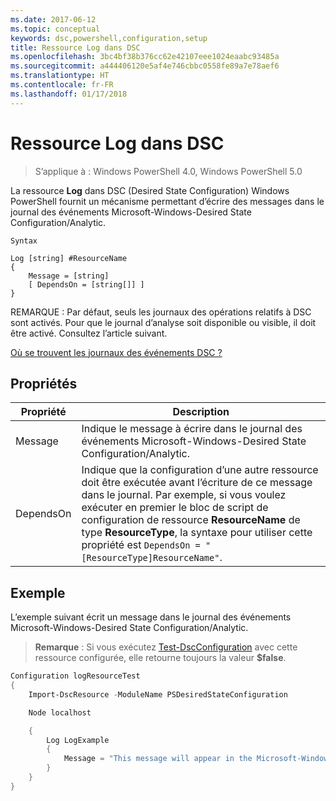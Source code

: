 ```yaml
---
ms.date: 2017-06-12
ms.topic: conceptual
keywords: dsc,powershell,configuration,setup
title: Ressource Log dans DSC
ms.openlocfilehash: 3bc4bf38b376cc62e42107eee1024eaabc93485a
ms.sourcegitcommit: a444406120e5af4e746cbbc0558fe89a7e78aef6
ms.translationtype: HT
ms.contentlocale: fr-FR
ms.lasthandoff: 01/17/2018
---
```

# <a name="dsc-log-resource"></a>Ressource Log dans DSC 

> S’applique à : Windows PowerShell 4.0, Windows PowerShell 5.0

La ressource __Log__ dans DSC (Desired State Configuration) Windows PowerShell fournit un mécanisme permettant d’écrire des messages dans le journal des événements Microsoft-Windows-Desired State Configuration/Analytic.

```
Syntax

Log [string] #ResourceName
{
    Message = [string]
    [ DependsOn = [string[]] ]
}
```

REMARQUE : Par défaut, seuls les journaux des opérations relatifs à DSC sont activés.
Pour que le journal d’analyse soit disponible ou visible, il doit être activé.
Consultez l’article suivant.

[Où se trouvent les journaux des événements DSC ?](https://msdn.microsoft.com/en-us/powershell/dsc/troubleshooting#where-are-dsc-event-logs)

## <a name="properties"></a>Propriétés
|  Propriété  |  Description   | 
|---|---| 
| Message| Indique le message à écrire dans le journal des événements Microsoft-Windows-Desired State Configuration/Analytic.| 
| DependsOn | Indique que la configuration d’une autre ressource doit être exécutée avant l’écriture de ce message dans le journal. Par exemple, si vous voulez exécuter en premier le bloc de script de configuration de ressource __ResourceName__ de type __ResourceType__, la syntaxe pour utiliser cette propriété est `DependsOn = "[ResourceType]ResourceName"`.| 

## <a name="example"></a>Exemple

L’exemple suivant écrit un message dans le journal des événements Microsoft-Windows-Desired State Configuration/Analytic.

> **Remarque** : Si vous exécutez [Test-DscConfiguration](https://technet.microsoft.com/en-us/library/dn407382.aspx) avec cette ressource configurée, elle retourne toujours la valeur **$false**.

```powershell 
Configuration logResourceTest
{
    Import-DscResource -ModuleName PSDesiredStateConfiguration

    Node localhost

    {
        Log LogExample
        {
            Message = "This message will appear in the Microsoft-Windows-Desired State Configuration/Analytic event log."
        }
    }
}
```

